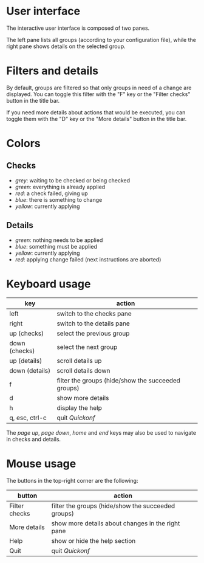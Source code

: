 # User interface

The interactive user interface is composed of two panes.

The left pane lists all groups (according to your configuration file), while the right pane shows details on the selected group.

# Filters and details

By default, groups are filtered so that only groups in need of a change are displayed. You can toggle this filter with the "F" key or the "Filter checks" button in the title bar.

If you need more details about actions that would be executed, you can toggle them with the "D" key or the "More details" button in the title bar.

# Colors

## Checks

- _grey_: waiting to be checked or being checked
- _green_: everything is already applied
- _red_: a check failed, giving up
- _blue_: there is something to change
- _yellow_: currently applying

## Details

- _green_: nothing needs to be applied
- _blue_: something must be applied
- _yellow_: currently applying
- _red_: applying change failed (next instructions are aborted)

# Keyboard usage

| key            | action                                             |
| -------------- | -------------------------------------------------- |
| left           | switch to the checks pane                          |
| right          | switch to the details pane                         |
| up (checks)    | select the previous group                          |
| down (checks)  | select the next group                              |
| up (details)   | scroll details up                                  |
| down (details) | scroll details down                                |
| f              | filter the groups (hide/show the succeeded groups) |
| d              | show more details                                  |
| h              | display the help                                   |
| q, esc, ctrl-c | quit _Quickonf_                                    |

The _page up_, _page down_, _home_ and _end_ keys may also be used to navigate in checks and details.

# Mouse usage

The buttons in the top-right corner are the following:

| button         | action                                             |
| -------------- | -------------------------------------------------- |
| Filter checks  | filter the groups (hide/show the succeeded groups) |
| More details   | show more details about changes in the right pane  |
| Help           | show or hide the help section                      |
| Quit           | quit _Quickonf_                                    |
